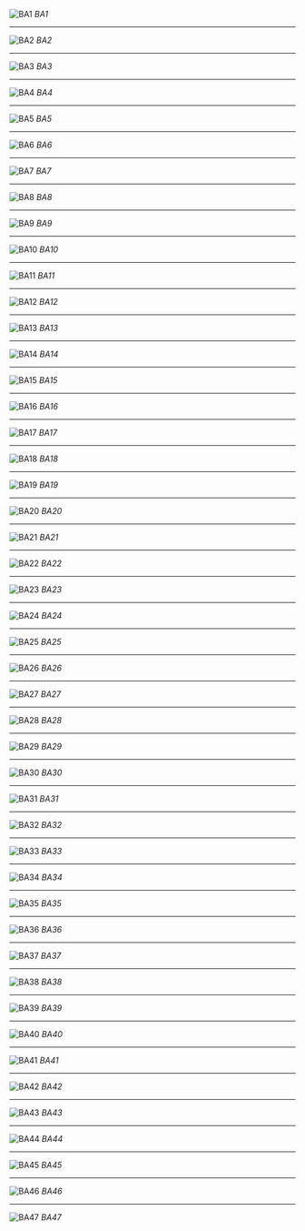 ﻿
![BA1](photo_before/BA1.jpg)
*BA1*
________________________________________________________________________
![BA2](photo_before/BA2.jpg)
*BA2*
________________________________________________________________________
![BA3](photo_before/BA3.jpg)
*BA3*
________________________________________________________________________
![BA4](photo_before/BA4.jpg)
*BA4*
________________________________________________________________________
![BA5](photo_before/BA5.jpg)
*BA5*
________________________________________________________________________
![BA6](photo_before/BA6.jpg)
*BA6*
________________________________________________________________________
![BA7](photo_before/BA7.jpg)
*BA7*
________________________________________________________________________
![BA8](photo_before/BA8.jpg)
*BA8*
________________________________________________________________________
![BA9](photo_before/BA9.jpg)
*BA9*
________________________________________________________________________
![BA10](photo_before/BA10.jpg)
*BA10*
________________________________________________________________________
![BA11](photo_before/BA11.jpg)
*BA11*
________________________________________________________________________
![BA12](photo_before/BA12.jpg)
*BA12*
________________________________________________________________________
![BA13](photo_before/BA13.jpg)
*BA13*
________________________________________________________________________
![BA14](photo_before/BA14.jpg)
*BA14*
________________________________________________________________________
![BA15](photo_before/BA15.jpg)
*BA15*
________________________________________________________________________
![BA16](photo_before/BA16.jpg)
*BA16*
________________________________________________________________________
![BA17](photo_before/BA17.jpg)
*BA17*
________________________________________________________________________
![BA18](photo_before/BA18.jpg)
*BA18*
________________________________________________________________________
![BA19](photo_before/BA19.jpg)
*BA19*
________________________________________________________________________
![BA20](photo_before/BA20.jpg)
*BA20*
________________________________________________________________________
![BA21](photo_before/BA21.jpg)
*BA21*
________________________________________________________________________
![BA22](photo_before/BA22.jpg)
*BA22*
________________________________________________________________________
![BA23](photo_before/BA23.jpg)
*BA23*
________________________________________________________________________
![BA24](photo_before/BA24.jpg)
*BA24*
________________________________________________________________________
![BA25](photo_before/BA25.jpg)
*BA25*
________________________________________________________________________
![BA26](photo_before/BA26.jpg)
*BA26*
________________________________________________________________________
![BA27](photo_before/BA27.jpg)
*BA27*
________________________________________________________________________
![BA28](photo_before/BA28.jpg)
*BA28*
________________________________________________________________________
![BA29](photo_before/BA29.jpg)
*BA29*
________________________________________________________________________
![BA30](photo_before/BA30.jpg)
*BA30*
________________________________________________________________________
![BA31](photo_before/BA31.jpg)
*BA31*
________________________________________________________________________
![BA32](photo_before/BA32.jpg)
*BA32*
________________________________________________________________________
![BA33](photo_before/BA33.jpg)
*BA33*
________________________________________________________________________
![BA34](photo_before/BA34.jpg)
*BA34*
________________________________________________________________________
![BA35](photo_before/BA35.jpg)
*BA35*
________________________________________________________________________
![BA36](photo_before/BA36.jpg)
*BA36*
________________________________________________________________________
![BA37](photo_before/BA37.jpg)
*BA37*
________________________________________________________________________
![BA38](photo_before/BA38.jpg)
*BA38*
________________________________________________________________________
![BA39](photo_before/BA39.jpg)
*BA39*
________________________________________________________________________
![BA40](photo_before/BA40.jpg)
*BA40*
________________________________________________________________________
![BA41](photo_before/BA41.jpg)
*BA41*
________________________________________________________________________
![BA42](photo_before/BA42.jpg)
*BA42*
________________________________________________________________________
![BA43](photo_before/BA43.jpg)
*BA43*
________________________________________________________________________
![BA44](photo_before/BA44.jpg)
*BA44*
________________________________________________________________________
![BA45](photo_before/BA45.jpg)
*BA45*
________________________________________________________________________
![BA46](photo_before/BA46.jpg)
*BA46*
________________________________________________________________________
![BA47 ](photo_before/BA47.jpg)
*BA47*
